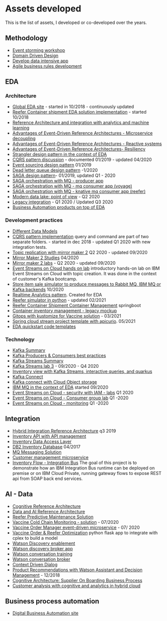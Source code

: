 # Assets developed

This is the list of assets, I developed or co-developed over the years.

## Methodology

* [Event storming workshop](https://ibm-cloud-architecture.github.io/refarch-eda/methodology/event-storming/)
* [Domain Driven Design](https://ibm-cloud-architecture.github.io/refarch-eda/methodology/domain-driven-design/) 
* [Develop data intensive app](https://ibm-cloud-architecture.github.io/refarch-eda/methodology/data-intensive)
* [Agile business rules development](https://ibm-cloud-architecture.github.io/refarch-dba/methodology/abrd/)

## EDA

### Architecture

* [Global EDA site](https://ibm-cloud-architecture.github.io/refarch-eda/) - started in 10/2018 - continuously updated
* [Reefer Container shipment EDA solution implementation](https://ibm-cloud-architecture.github.io/refarch-kc/) - started 10/2018
* [Reference Architecture and integration with analytics and machine learning](https://ibm-cloud-architecture.github.io/refarch-eda/introduction/reference-architecture/#integration-with-analytics-and-machine-learning)
* [Advantages of Event-Driven Reference Architectures - Microservice decoupling](https://ibm-cloud-architecture.github.io/refarch-eda/advantages/microservice)
* [Advantages of Event-Driven Reference Architectures - Reactive systems](https://ibm-cloud-architecture.github.io/refarch-eda/advantages/reactive) 
* [Advantages of Event-Driven Reference Architectures- Resiliency](https://ibm-cloud-architecture.github.io/refarch-eda/advantages/resiliency/) 
* [Strangler design pattern in the context of EDA](https://ibm-cloud-architecture.github.io/refarch-eda/patterns/intro/#strangler-pattern)
* [CQRS pattern discussion](https://ibm-cloud-architecture.github.io/refarch-eda/patterns/cqrs/) - documented 01/2019 - updated 04/2020
* [Event sourcing design pattern](https://ibm-cloud-architecture.github.io/refarch-eda/patterns/event-sourcing/) 01/2019
* [Dead letter queue design pattern](https://ibm-cloud-architecture.github.io/refarch-eda/patterns/dlq/) -1/2020
* [SAGA design pattern](https://ibm-cloud-architecture.github.io/refarch-eda/patterns/saga/)- 01/2019, updated Q1 - 2020
* [SAGA orchestration with MQ - producer app](https://github.com/ibm-cloud-architecture/eda-kc-order-cmd-mq)
* [SAGA orchestration with MQ - mq consumer app (voyage)](https://github.com/ibm-cloud-architecture/eda-kc-voyage-ms-mq)
* [SAGA orchestration with MQ - knative mq consumer app (reefer)](https://github.com/ibm-cloud-architecture/eda-kc-reefer-kn-mq)
* [Modern data lake: point of view](https://ibm-cloud-architecture.github.io/refarch-eda/introduction/reference-architecture/#modern-data-lake) - Q2 2020
* [Legacy integration](https://ibm-cloud-architecture.github.io/refarch-eda/introduction/reference-architecture/#legacy-integration) - Q1 2020 / Updated Q3 2020
* [Business Automation products on top of EDA](https://ibm-cloud-architecture.github.io/refarch-eda/introduction/reference-architecture/#integrating-with-ibm-automation-products)

### Development practices

* [Different Data Models](https://ibm-cloud-architecture.github.io/refarch-dba/methodology/model/)
* [CQRS pattern implementation](https://github.com/ibm-cloud-architecture/refarch-kc-order-ms) query and command are part of two separate folders. - started in dec 2018 - updated Q1 2020 with new integration tests.
* [Topic replication with mirror maker 2](https://ibm-cloud-architecture.github.io/refarch-eda/patterns/topic-replication/) Q2 2020 - updated 09/2020
* [Mirror Maker 2  Studies](https://ibm-cloud-architecture.github.io/refarch-eda/technology/kafka-mirrormaker/)  04/2020
* [Mirror maker 2 labs](https://ibm-cloud-architecture.github.io/refarch-eda/use-cases/kafka-mm2/) - Q2 2020 - updated 09/2020
* [Event Streams on Cloud hands on lab](https://ibm-cloud-architecture.github.io/refarch-eda/technology/event-streams/es-cloud/) introductory hands-on lab on IBM Event Streams on Cloud with topic creation. It was done in the context of customer's Kafka bootcamp. 
* [Store item sale simulator to produce messages to Rabbit MQ, IBM MQ or Kafka backends](https://github.com/ibm-cloud-architecture/refarch-eda-store-simulator) 10/2020
* [Realtime Analytics pattern](https://ibm-cloud-architecture.github.io/refarch-eda/patterns/realtime-analytics/). Created for EDA
* [Reefer simulator in python](https://github.com/ibm-cloud-architecture/vaccine-reefer-simulator) - updated 02/2021
* [Reefer Container Shipment Container Management](https://github.com/ibm-cloud-architecture/refarch-kc-container-ms) springboot
* [Container inventory management - legacy mockup](https://github.com/ibm-cloud-architecture/refarch-container-inventory)
* [Gitops with kustomize for Vaccine solution](https://github.com/ibm-cloud-architecture/vaccine-gitops) - 03/2021
* [Spring cloud stream project template with apicurio](https://github.com/ibm-cloud-architecture/eda-quickstarts/tree/main/spring-cloud-stream). 05/2021
* [EDA quickstart code templates](https://github.com/ibm-cloud-architecture/eda-quickstarts)

### Technology

* [Kafka Summary](https://ibm-cloud-architecture.github.io/refarch-eda/technology/kafka-overview/)
* [Kafka Producers & Consumers best practices](https://ibm-cloud-architecture.github.io/refarch-eda/technology/kafka-producers-consumers/)
* [Kafka Streams Summary](https://ibm-cloud-architecture.github.io/refarch-eda/technology/kafka-streams/)
* [Kafka Streams lab 3](https://ibm-cloud-architecture.github.io/refarch-eda/use-cases/kafka-streams/lab-3/) - 09/2020 - Q4 2020
* [Inventory view with Kafka Streams, interactive queries, and quarkus](https://github.com/ibm-cloud-architecture/refarch-eda-item-inventory)
* [Kafka Connect](https://ibm-cloud-architecture.github.io/refarch-eda/technology/kafka-connect/)
* [Kafka connect with Cloud Object storage](https://ibm-cloud-architecture.github.io/refarch-eda/use-cases/connect-cos/)
* [IBM MQ in the context of EDA](https://ibm-cloud-architecture.github.io/refarch-eda/technology/mq/) started 09/2020
* [Event Streams on Cloud - security with IAM - labs](https://ibm-cloud-architecture.github.io/refarch-eda/technology/event-streams/security/) Q1 2020
* [Event Streams on Cloud - Consumer group lab](https://ibm-cloud-architecture.github.io/refarch-eda/technology/event-streams/consumergrp/) Q1 -2020
* [Event Streams on Cloud - monitoring](https://ibm-cloud-architecture.github.io/refarch-eda/use-cases/monitoring-on-cloud/)  Q1 -2020

## Integration

* [Hybrid Integration Reference Architecture](https://github.com/ibm-cloud-architecture/refarch-integration) q3 2019
* [Inventory API with API management](https://github.com/ibm-cloud-architecture/refarch-integration-api)
* [Inventory Data Access Layer](https://github.com/ibm-cloud-architecture/refarch-integration-inventory-dal)
* [DB2 Inventory Database](https://github.com/ibm-cloud-architecture/refarch-integration-inventory-db2) 04/2017
* [MQ Messaging Solution](https://github.com/ibm-cloud-architecture/refarch-mq-messaging)
* [Customer management microservice](https://github.com/ibm-cloud-architecture/refarch-integration-services)
* [Inventory Flow - Integration Bus](https://github.com/ibm-cloud-architecture/refarch-integration-esb) The goal of this project is to demonstrate how an IBM Integration Bus runtime can be deployed on premise or on IBM Cloud Private, running gateway flows to expose REST api from SOAP back end services.

## AI - Data

* [Cognitive Reference Architecture](https://github.com/ibm-cloud-architecture/refarch-cognitive)
* [Data and AI Reference Architecture](https://github.com/ibm-cloud-architecture/refarch-data-ai-analytics)
* [Reefer Predictive Maintenance Solution](https://github.com/ibm-cloud-architecture/refarch-reefer-ml)
* [Vaccine Cold Chain Monitoring - solution](https://github.com/ibm-cloud-architecture/vaccine-solution-main) - 07/2020
* [Vaccine Order Manager event-driven microservice](https://github.com/ibm-cloud-architecture/vaccine-order-mgr) - 07/ 2020
* [Vaccine Order & Reefer Optimization](https://github.com/ibm-cloud-architecture/vaccine-order-optimizer) python flask app to integrate with cplex to build a model
* [Watson Discovery enablement](https://www.ibm.com/cloud/architecture/tutorials/cognitive-discovery-advanced)
* [Watson discovery broker app](https://github.com/ibm-cloud-architecture/refarch-cognitive-discovery-broke)
* [Watson conversation training](https://www.ibm.com/cloud/architecture/tutorials/watson_conversation_support)
* [Watson conversation broker](https://github.com/ibm-cloud-architecture/refarch-cognitive-conversation-broker)
* [Context Driven Dialog](https://github.com/ibm-cloud-architecture/context-driven-dialog)
* [Product Recommendations with Watson Assistant and Decision Management](https://github.com/ibm-cloud-architecture/refarch-cognitive-prod-recommendations) - 12/2018
* [Cognitive Architecture: Supplier On Boarding Business Process](https://github.com/ibm-cloud-architecture/refarch-cognitive-supplier-process)
* [Customer analysis with cognitive and analytics in hybrid cloud](https://github.com/ibm-cloud-architecture/refarch-cognitive-analytics)

## Business process automation

* [Digital Business Automation site](https://ibm-cloud-architecture.github.io/refarch-dba)
